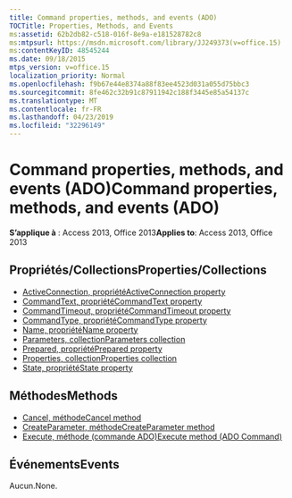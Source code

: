 ```yaml
---
title: Command properties, methods, and events (ADO)
TOCTitle: Properties, Methods, and Events
ms:assetid: 62b2db82-c518-016f-8e9a-e181528782c8
ms:mtpsurl: https://msdn.microsoft.com/library/JJ249373(v=office.15)
ms:contentKeyID: 48545244
ms.date: 09/18/2015
mtps_version: v=office.15
localization_priority: Normal
ms.openlocfilehash: f9b67e44e8374a88f83ee4523d031a055d75bbc3
ms.sourcegitcommit: 8fe462c32b91c87911942c188f3445e85a54137c
ms.translationtype: MT
ms.contentlocale: fr-FR
ms.lasthandoff: 04/23/2019
ms.locfileid: "32296149"
---
```

# <a name="command-properties-methods-and-events-ado"></a><span data-ttu-id="d33e6-102">Command properties, methods, and events (ADO)</span><span class="sxs-lookup"><span data-stu-id="d33e6-102">Command properties, methods, and events (ADO)</span></span>


<span data-ttu-id="d33e6-103">**S’applique à** : Access 2013, Office 2013</span><span class="sxs-lookup"><span data-stu-id="d33e6-103">**Applies to**: Access 2013, Office 2013</span></span>

## <a name="propertiescollections"></a><span data-ttu-id="d33e6-104">Propriétés/Collections</span><span class="sxs-lookup"><span data-stu-id="d33e6-104">Properties/Collections</span></span>

- [<span data-ttu-id="d33e6-105">ActiveConnection, propriété</span><span class="sxs-lookup"><span data-stu-id="d33e6-105">ActiveConnection property</span></span>](activeconnection-property-ado.md)
- [<span data-ttu-id="d33e6-106">CommandText, propriété</span><span class="sxs-lookup"><span data-stu-id="d33e6-106">CommandText property</span></span>](commandtext-property-ado.md)
- [<span data-ttu-id="d33e6-107">CommandTimeout, propriété</span><span class="sxs-lookup"><span data-stu-id="d33e6-107">CommandTimeout property</span></span>](commandtimeout-property-ado.md)
- [<span data-ttu-id="d33e6-108">CommandType, propriété</span><span class="sxs-lookup"><span data-stu-id="d33e6-108">CommandType property</span></span>](commandtype-property-ado.md)
- [<span data-ttu-id="d33e6-109">Name, propriété</span><span class="sxs-lookup"><span data-stu-id="d33e6-109">Name property</span></span>](name-property-ado.md)
- [<span data-ttu-id="d33e6-110">Parameters, collection</span><span class="sxs-lookup"><span data-stu-id="d33e6-110">Parameters collection</span></span>](parameters-collection-ado.md)
- [<span data-ttu-id="d33e6-111">Prepared, propriété</span><span class="sxs-lookup"><span data-stu-id="d33e6-111">Prepared property</span></span>](prepared-property-ado.md)
- [<span data-ttu-id="d33e6-112">Properties, collection</span><span class="sxs-lookup"><span data-stu-id="d33e6-112">Properties collection</span></span>](properties-collection-ado.md)
- [<span data-ttu-id="d33e6-113">State, propriété</span><span class="sxs-lookup"><span data-stu-id="d33e6-113">State property</span></span>](state-property-ado.md)

## <a name="methods"></a><span data-ttu-id="d33e6-114">Méthodes</span><span class="sxs-lookup"><span data-stu-id="d33e6-114">Methods</span></span>

- [<span data-ttu-id="d33e6-115">Cancel, méthode</span><span class="sxs-lookup"><span data-stu-id="d33e6-115">Cancel method</span></span>](cancel-method-ado.md)
- [<span data-ttu-id="d33e6-116">CreateParameter, méthode</span><span class="sxs-lookup"><span data-stu-id="d33e6-116">CreateParameter method</span></span>](createparameter-method-ado.md)
- [<span data-ttu-id="d33e6-117">Execute, méthode (commande ADO)</span><span class="sxs-lookup"><span data-stu-id="d33e6-117">Execute method (ADO Command)</span></span>](https://docs.microsoft.com/office/vba/access/concepts/miscellaneous/execute-method-ado-command)

## <a name="events"></a><span data-ttu-id="d33e6-118">Événements</span><span class="sxs-lookup"><span data-stu-id="d33e6-118">Events</span></span>

<span data-ttu-id="d33e6-119">Aucun.</span><span class="sxs-lookup"><span data-stu-id="d33e6-119">None.</span></span>

